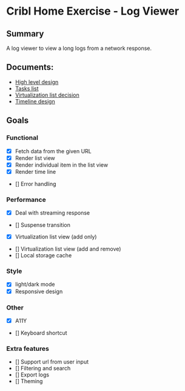 # Cribl Home Exercise - Log Viewer

## Summary
A log viewer to view a long logs from a network response.

## Documents:

* [High level design](https://github.com/lix42/log-viewer/wiki/Log-Viewer-High-Level-Design)
* [Tasks list](./Tasks.md)
* [Virtualization list decision](https://github.com/lix42/log-viewer/wiki/Virtualization-List)
* [Timeline design](https://github.com/lix42/log-viewer/wiki/Timeline-Component)

## Goals
### Functional
* [x] Fetch data from the given URL
* [x] Render list view
* [x] Render individual item in the list view
* [x] Render time line
* [] Error handling
### Performance
* [x] Deal with streaming response
* [] Suspense transition
* [x] Virtualization list view (add only)
* [] Virtualization list view (add and remove)
* [] Local storage cache
### Style
* [x] light/dark mode
* [x] Responsive design
### Other
* [x] A11Y
* [] Keyboard shortcut
### Extra features
* [] Support url from user input
* [] Filtering and search
* [] Export logs
* [] Theming